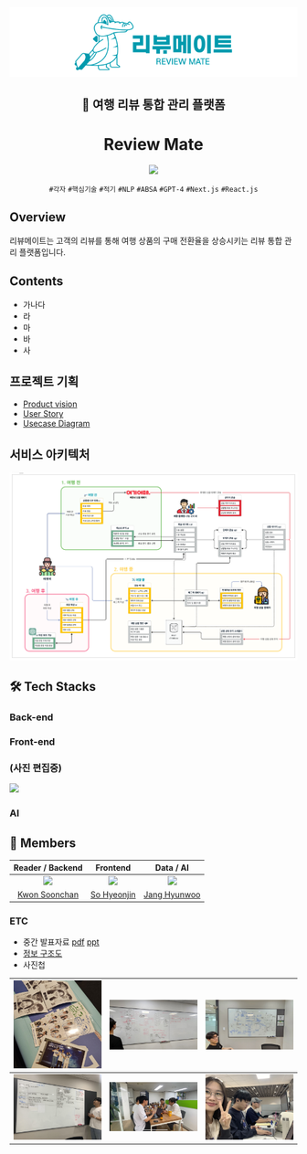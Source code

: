 
<div align="center">

![reviewmate_logo](./image/리뷰메이트%20로고.png)

## 🔎 여행 리뷰 통합 관리 플랫폼
# Review Mate 

[<img src="https://img.shields.io/badge/-reviewmate.co.kr-009AAB?logo=google-chrome&logoColor=white&label=%20&labelColor=grey" />](https://www.reviewmate.co.kr/)

`#각자` `#핵심기술` `#적기` `#NLP` `#ABSA` `#GPT-4` `#Next.js` `#React.js`

</div>

## Overview

리뷰메이트는 고객의 리뷰를 통해 여행 상품의 구매 전환율을 상승시키는 리뷰 통합 관리 플랫폼입니다.


## Contents
- 가나다
- 라
- 마
- 바
- 사

## 프로젝트 기획
- [Product vision](./Product_Vision.md)
- [User Story](./User_Story.md)
- [Usecase Diagram](./Usecase_Diagram.md)

## 서비스 아키텍처
![](image/서비스%20아키텍처.png)

## 🛠 Tech Stacks
### Back-end
### Front-end

### (사진 편집중)
![](https://user-images.githubusercontent.com/11745691/197112888-c634aecc-fe5b-4087-94f9-cd4d0c4ab553.png) 
   
### AI

## 👥 Members

|Reader / Backend|Frontend|Data / AI|
| :-: | :-: | :-: |
![](https://avatars.githubusercontent.com/u/49567744?v=4?size=100) | ![](https://avatars.githubusercontent.com/u/65444249?v=4?size=120) | ![](https://avatars.githubusercontent.com/u/61009093?v=4?size=120) |
|  [Kwon Soonchan](https://github.com/Kwon770)  |  [So Hyeonjin](https://github.com/hyeonjin25)  |  [Jang Hyunwoo](https://github.com/J-nowcow)  |



### ETC
- 중간 발표자료 [pdf](./files/2-18.%20소마트리뷰%20(발표자료).pdf) [ppt](./files/리뷰메이트_중간발표자료%20(최종).pptx)
- [정보 구조도](./files/정보%20구조도%20&%20시간%20예측.xlsx)
- 사진첩

|![](./image/사진첩/20230602.jpeg)|![](./image/사진첩/20230609.jpg)|![](./image/사진첩/20230610.jpg)|
| :-: | :-: | :-: |
|![](./image/사진첩/20230611.jpeg)|![](./image/사진첩/여행사인터뷰.jpg)|![](./image/사진첩/20230904.jpeg)|
